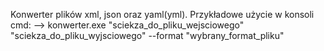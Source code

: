 Konwerter plików xml, json oraz yaml(yml).
Przykładowe użycie w konsoli cmd:
--> konwerter.exe "sciekza_do_pliku_wejsciowego" "sciekza_do_pliku_wyjsciowego" --format "wybrany_format_pliku" 
